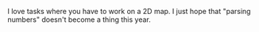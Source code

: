I love tasks where you have to work on a 2D map.
I just hope that "parsing numbers" doesn't become a thing this year.
